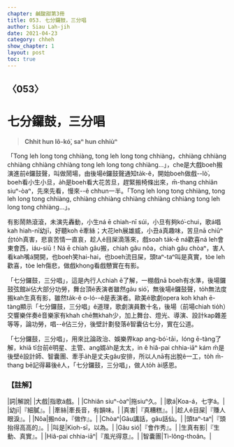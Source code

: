 ```yaml
---
chapter: 鹹酸甜第3冊
title: 053. 七分鑼鼓，三分唱
author: Siau Lah-jih
date: 2021-04-23
category: chheh
show_chapter: 1
layout: post
toc: true
---
```


## 〈053〉
# 七分鑼鼓，三分唱
> **Chhit hun lô-kó͘, saⁿ hun chhiùⁿ**
 
「Tong leh long tong chhiàng, tong leh long tong chhiàng，chhiàng chhiàng chhiàng chhiàng chhiàng tong leh long tong chhiàng…」，che是大戲boeh搬演進前ê鑼鼓聲，叫做鬧場，由後場ê鑼鼓聲通知ta̍k-ê，開始boeh做戲--lò͘，boeh看小生小旦，a̍h是boeh看大花苦旦，趕緊搬椅條出來，m̄-thang chhiân siuⁿ-òaⁿ，先來先看，慢來--ê chhun一半。「Tong leh long tong chhiàng, tong leh long tong chhiàng, chhiàng chhiàng chhiàng chhiàng chhiàng tong leh long tong chhiàng…」。

有影鬧熱滾滾，未演先轟動，小生ná ē chiah-nī súi，小旦有夠kó͘-chui，歌á唱kah hiah-nī幼jī，好聽koh ē牽絲；大花leh展雄威，小丑á真趣味，苦旦nā chiūⁿ台to̍h真害，悲哀苦情一直哀，趁人ê目屎滴落來，戲soah ta̍k-ê ná歡喜ná leh會東會西，iáu-siū！Ná ē chiah gâu搬，chiah gâu nôa，chiah gâu chòaⁿ，害人看kah嘴á開開，也boeh笑hai-hai，也boeh流目屎，頭taⁿ-taⁿ叫是真實，tòe leh歡喜，tòe leh傷悲，做戲khong看戲戇實在有影。

「七分鑼鼓，三分唱」，這是內行人chiah ē了解，一棚戲nā boeh有水準，後場鑼鼓弦館ài佔大部分功勞，舞台頂ê表演者雖然gâu sió͘，無後場ê鑼鼓聲，to̍h無法度搬kah生真有影，雖然ta̍k-ê o-ló--ê是表演者。歐美ê歌劇opera koh khah ē-tàng顯示「七分鑼鼓，三分唱」ê道理，歌劇演員數十名，後場（前場chiah tio̍h）交響樂伴奏ê音樂家有khah chē無khah少，加上舞台、燈光、導演、設計kap雜差等等，論功勞，唱--ê佔三分，後壁計劃發落ê智囊佔七分，實在公道。

「七分鑼鼓，三分唱」，用來比論政治、娛樂界kap ang-bó͘-tāi，lóng ē-tàng了解，khiā tī台前ê明星、主管、ang婿a̍h是太太，in ê hiâ-pai chhia-iāⁿ kám m̄是後壁ê設計師、智囊團、牽手a̍h是丈夫gâu安排，所以人nā有出脫ê一工，to̍h m̄-thang bē記得幕後ê人，「七分鑼鼓，三分唱」，做人to̍h ài感恩。

 
### 【註解】

|詞|解說|
|大戲|指歌á戲。|
|Chhiân siuⁿ-òaⁿ|拖siuⁿ久。|
|歌á|Koa-á，七字á。|
|幼jī|『細膩』。|
|牽絲|牽長音，有韻味。|
|真害|『真糟糕』。|
|趁人ê目屎|『賺人眼淚』。|
|Nôa|搬nóa，『做作』。|
|Chòaⁿ|Gâu講話，gâu話仙。|
|頭taⁿ-taⁿ|『頭抬得高高的』。|
|叫是|Kioh-sī，以為。|
|Gâu sió͘|『會作秀』。|
|生真有影|『生動、真實』。|
|Hiâ-pai chhia-iāⁿ|『風光得意』。|
|智囊團|Tì-lông-thoân。|
